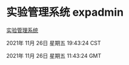 # 实验管理系统 expadmin
[实验管理系统](http://59.174.24.190:56808/expadmin-782313d2-e1b1-4ea7-932e-3a55e6a1a4d0/)

2021年 11月 26日 星期五 19:43:24 CST

2021年 11月 26日 星期五 11:43:24 GMT

